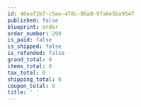 ```yaml
---
id: 46eaf2b7-c5ee-478c-86a8-97a6e5ba9547
published: false
blueprint: order
order_number: 299
is_paid: false
is_shipped: false
is_refunded: false
grand_total: 0
items_total: 0
tax_total: 0
shipping_total: 0
coupon_total: 0
title: ' '
---
```

